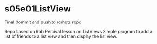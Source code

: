 # s05e01ListView
Final Commit and push to remote repo

Repo based on Rob Percival lesson on ListViews
Simple program to add a list of friends to a list view and then display the list view.
